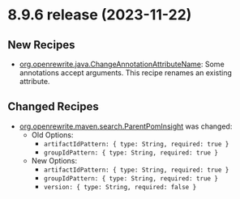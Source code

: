 # 8.9.6 release (2023-11-22)

## New Recipes

* [org.openrewrite.java.ChangeAnnotationAttributeName](https://docs.openrewrite.org/recipes/java/changeannotationattributename): Some annotations accept arguments. This recipe renames an existing attribute. 

## Changed Recipes

* [org.openrewrite.maven.search.ParentPomInsight](https://docs.openrewrite.org/recipes/maven/search/parentpominsight) was changed:
  * Old Options:
    * `artifactIdPattern: { type: String, required: true }`
    * `groupIdPattern: { type: String, required: true }`
  * New Options:
    * `artifactIdPattern: { type: String, required: true }`
    * `groupIdPattern: { type: String, required: true }`
    * `version: { type: String, required: false }`